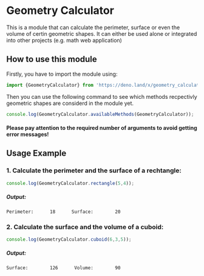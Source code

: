 # Geometry Calculator
This is a module that can calculate the perimeter, surface or even the volume of certin geometric shapes. It can either be used alone or integrated into other projects (e.g. math web application)

## How to use this module
Firstly, you have to import the module using:
```ts
import {GeometryCalculator} from 'https://deno.land/x/geometry_calculator@v0.0.5/mod.ts'
```
Then you can use the following command to see which methods recpectivly geometric shapes are considerd in the module yet.
```ts
console.log(GeometryCalculator.availableMethods(GeometryCalculator));
```
#### Please pay attention to the required number of arguments to avoid getting error messages!

## Usage Example
### 1. Calculate the perimeter and the surface of a rechtangle:

```ts
console.log(GeometryCalculator.rectangle(5,4));
```
##### Output:
```
Perimeter:      18      Surface:        20
```

### 2. Calculate the surface and the volume of a cuboid:

```ts
console.log(GeometryCalculator.cuboid(6,3,5));
```
##### Output:
```
Surface:        126      Volume:        90
```
